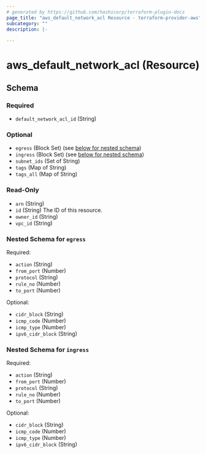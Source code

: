 ```yaml
---
# generated by https://github.com/hashicorp/terraform-plugin-docs
page_title: "aws_default_network_acl Resource - terraform-provider-aws"
subcategory: ""
description: |-
  
---
```


# aws_default_network_acl (Resource)





<!-- schema generated by tfplugindocs -->
## Schema

### Required

- `default_network_acl_id` (String)

### Optional

- `egress` (Block Set) (see [below for nested schema](#nestedblock--egress))
- `ingress` (Block Set) (see [below for nested schema](#nestedblock--ingress))
- `subnet_ids` (Set of String)
- `tags` (Map of String)
- `tags_all` (Map of String)

### Read-Only

- `arn` (String)
- `id` (String) The ID of this resource.
- `owner_id` (String)
- `vpc_id` (String)

<a id="nestedblock--egress"></a>
### Nested Schema for `egress`

Required:

- `action` (String)
- `from_port` (Number)
- `protocol` (String)
- `rule_no` (Number)
- `to_port` (Number)

Optional:

- `cidr_block` (String)
- `icmp_code` (Number)
- `icmp_type` (Number)
- `ipv6_cidr_block` (String)


<a id="nestedblock--ingress"></a>
### Nested Schema for `ingress`

Required:

- `action` (String)
- `from_port` (Number)
- `protocol` (String)
- `rule_no` (Number)
- `to_port` (Number)

Optional:

- `cidr_block` (String)
- `icmp_code` (Number)
- `icmp_type` (Number)
- `ipv6_cidr_block` (String)
